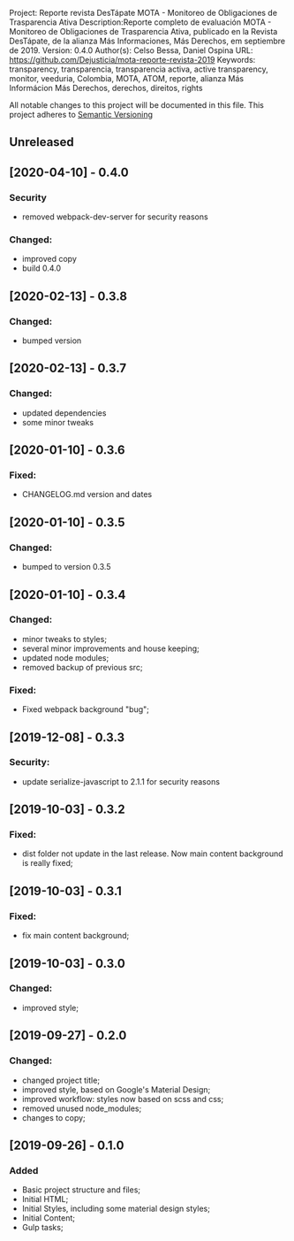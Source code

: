 Project: Reporte revista DesTápate MOTA - Monitoreo de Obligaciones de Trasparencia Ativa
Description:Reporte completo de evaluación MOTA - Monitoreo de Obligaciones de Trasparencia Ativa, publicado en la Revista DesTápate, de la alianza Más
        Informaciones, Más Derechos, em septiembre de 2019.
Version: 0.4.0
Author(s): Celso Bessa, Daniel Ospina
URL: https://github.com/Dejusticia/mota-reporte-revista-2019
Keywords: transparency, transparencia, transparencia activa, active transparency, monitor, veeduria, Colombia, MOTA, ATOM, reporte, alianza Más Informácion Más Derechos, derechos, direitos, rights

All notable changes to this project will be documented in this file.
This project adheres to [Semantic Versioning](http://semver.org/)

## Unreleased

## [2020-04-10] - 0.4.0

### Security
- removed webpack-dev-server for security reasons

### Changed:
- improved copy
- build 0.4.0

## [2020-02-13] - 0.3.8

### Changed:
- bumped version

## [2020-02-13] - 0.3.7

### Changed:
- updated dependencies
- some minor tweaks

## [2020-01-10] - 0.3.6

### Fixed:
- CHANGELOG.md version and dates

## [2020-01-10] - 0.3.5

### Changed:
- bumped to version 0.3.5

## [2020-01-10] - 0.3.4

### Changed:
- minor tweaks to styles;
- several minor improvements and house keeping;
- updated node modules;
- removed backup of previous src;

### Fixed:
- Fixed webpack background "bug";

## [2019-12-08] - 0.3.3

### Security:
- update serialize-javascript to 2.1.1 for security reasons

## [2019-10-03] - 0.3.2

### Fixed:
- dist folder not update in the last release. Now main content background is really fixed;

## [2019-10-03] - 0.3.1

### Fixed:
- fix main content background;

## [2019-10-03] - 0.3.0

### Changed:
- improved style;

## [2019-09-27] - 0.2.0

### Changed:
- changed project title;
- improved style, based on Google's Material Design;
- improved workflow: styles now based on scss and css;
- removed unused node_modules;
- changes to copy;

## [2019-09-26] - 0.1.0

### Added
- Basic project structure and files;
- Initial HTML;
- Initial Styles, including some material design styles;
- Initial Content;
- Gulp tasks;

